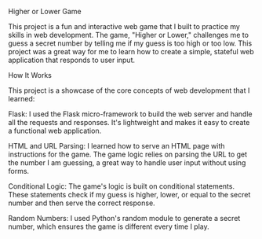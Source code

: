 Higher or Lower Game

This project is a fun and interactive web game that I built to practice my skills in web development. The game, "Higher or Lower," challenges me to guess a secret number by telling me if my guess is too high or too low. This project was a great way for me to learn how to create a simple, stateful web application that responds to user input.

How It Works 

This project is a showcase of the core concepts of web development that I learned:

Flask: I used the Flask micro-framework to build the web server and handle all the requests and responses. It's lightweight and makes it easy to create a functional web application.

HTML and URL Parsing: I learned how to serve an HTML page with instructions for the game. The game logic relies on parsing the URL to get the number I am guessing, a great way to handle user input without using forms.

Conditional Logic: The game's logic is built on conditional statements. These statements check if my guess is higher, lower, or equal to the secret number and then serve the correct response.

Random Numbers: I used Python's random module to generate a secret number, which ensures the game is different every time I play.

